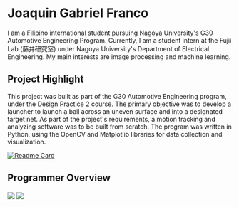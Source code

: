 # Joaquin Gabriel Franco
  
I am a Filipino international student pursuing Nagoya University's G30 Automotive Engineering Program. Currently, I am a student intern at the Fujii Lab (藤井研究室) under Nagoya University's Department of Electrical Engineering. My main interests are image processing and machine learning.    
      
## Project Highlight  
This project was built as part of the G30 Automotive Engineering program, under the Design Practice 2 course. The primary objective was to develop a launcher to launch a ball across an uneven surface and into a designated target net. As part of the project's requirements, a motion tracking and analyzing software was to be built from scratch. The program was written in Python, using the OpenCV and Matplotlib libraries for data collection and visualization.  

[![Readme Card](https://github-readme-stats.vercel.app/api/pin/?username=jgfranco17&repo=design-practice-2&theme=gruvbox)](https://github.com/jgfranco17/design-practice-2)

## Programmer Overview
<img align="center" src="https://github-readme-stats.vercel.app/api?username=jgfranco17&show_icons=true&theme=gruvbox&hide=prs,issues&count_private=true"/>
<img align="center" src="https://github-readme-stats.vercel.app/api/top-langs/?username=jgfranco17&layout=compact&hide=html,css&theme=gruvbox"/>   
